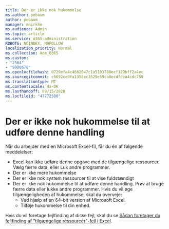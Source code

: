 ```yaml
---
title: Der er ikke nok hukommelse
ms.author: pebaum
author: pebaum
manager: mnirkhe
ms.audience: Admin
ms.topic: article
ms.service: o365-administration
ROBOTS: NOINDEX, NOFOLLOW
localization_priority: Normal
ms.collection: Adm_O365
ms.custom:
- "2564"
- "9000678"
ms.openlocfilehash: 0729efa4c4662047c1a5103788ecf129bff2a4ec
ms.sourcegitcommit: c6692ce0fa1358ec3529e59ca0ecdfdea4cdc759
ms.translationtype: MT
ms.contentlocale: da-DK
ms.lasthandoff: 09/15/2020
ms.locfileid: "47772580"
---
```

# <a name="there-isnt-enough-memory-to-complete-this-action"></a>Der er ikke nok hukommelse til at udføre denne handling

Når du arbejder med en Microsoft Excel-fil, får du én af følgende meddelelser:

- Excel kan ikke udføre denne opgave med de tilgængelige ressourcer. Vælg færre data, eller Luk andre programmer.
- Der er ikke mere hukommelse
- Der er ikke nok system ressourcer til at vise fuldstændigt
- Der er ikke nok hukommelse til at udføre denne handling. Prøv at bruge færre data eller lukke andre programmer. Hvis du vil øge tilgængeligheden af hukommelse, skal du overveje: 
    - Ved hjælp af en 64-bit version af Microsoft Excel.
    - Tilføje hukommelse til din enhed.

Hvis du vil foretage fejlfinding af disse fejl, skal du se [Sådan foretager du fejlfinding af "tilgængelige ressourcer"-fejl i Excel](https://docs.microsoft.com/office/troubleshoot/excel/available-resources-errors).